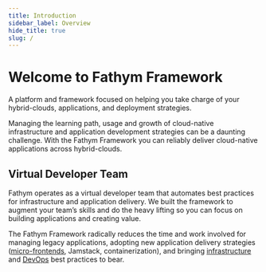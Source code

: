 ```yaml
---
title: Introduction
sidebar_label: Overview
hide_title: true
slug: /
---
```


# Welcome to Fathym Framework

A platform and framework focused on helping you take charge of your hybrid-clouds, applications, and deployment strategies.  

Managing the learning path, usage and growth of cloud-native infrastructure and application development strategies can be a daunting challenge. With the Fathym Framework you can reliably deliver cloud-native applications across hybrid-clouds.  

## Virtual Developer Team

Fathym operates as a virtual developer team that automates best practices for infrastructure and application delivery. We built the framework to augment your team’s skills and do the heavy lifting so you can focus on building applications and creating value.

The Fathym Framework radically reduces the time and work involved for managing legacy applications, adopting new application delivery strategies ([micro-frontends](developers/applications/micro-frontends), Jamstack, containerization), and bringing [infrastructure](developers/infrastructure) and [DevOps](developers/devops) best practices to bear.
